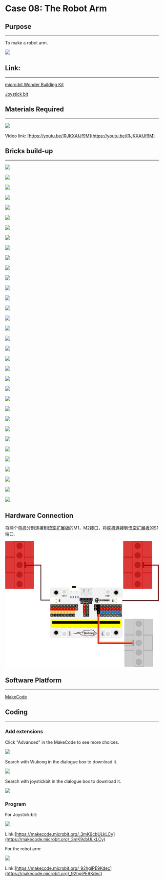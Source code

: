 # Case 08: The Robot Arm 

## Purpose
---
To make a robot arm.
 
![](./images/case-08-01.png)

## Link: 
---
[micro:bit Wonder Building Kit](https://www.elecfreaks.com/micro-bit-wonder-building-kit-without-micro-bit-board.html)

[Joystick bit](https://www.elecfreaks.com/joystick-bit-2-for-micro-bit.html)

## Materials Required
---
![](./images/case-08-02.png)

Video link:
[https://youtu.be/IRJKXAfJf9M](https://youtu.be/IRJKXAfJf9M)

## Bricks build-up
---


![](./images/step-case-08-01.png)

![](./images/step-case-08-02.png)

![](./images/step-case-08-03.png)

![](./images/step-case-08-04.png)

![](./images/step-case-08-05.png)

![](./images/step-case-08-06.png)

![](./images/step-case-08-07.png)

![](./images/step-case-08-08.png)

![](./images/step-case-08-09.png)

![](./images/step-case-08-10.png)

![](./images/step-case-08-11.png)

![](./images/step-case-08-12.png)

![](./images/step-case-08-13.png)

![](./images/step-case-08-14.png)

![](./images/step-case-08-15.png)

![](./images/step-case-08-16.png)

![](./images/step-case-08-17.png)

![](./images/step-case-08-18.png)

![](./images/step-case-08-19.png)

![](./images/step-case-08-20.png)

![](./images/step-case-08-21.png)

![](./images/step-case-08-22.png)

![](./images/step-case-08-23.png)

![](./images/step-case-08-24.png)

![](./images/step-case-08-25.png)

![](./images/step-case-08-26.png)

![](./images/step-case-08-27.png)

![](./images/step-case-08-28.png)

![](./images/step-case-08-29.png)

![](./images/step-case-08-30.png)

![](./images/step-case-08-31.png)

![](./images/step-case-08-32.png)

![](./images/step-case-08-33.png)

![](./images/step-case-08-34.png)


## Hardware Connection

将两个[电机](https://www.elecfreaks.com/geekservo-motor-2kg-compatible-with-lego.html)分别连接到[悟空扩展板](https://www.elecfreaks.com/wukong-board-with-lego-holder-for-micro-bit.html)的M1，M2接口，将[舵机](https://www.elecfreaks.com/geekservo-2kg-360-degrees-compatible-with-lego.html)连接到[悟空扩展板](https://www.elecfreaks.com/wukong-board-with-lego-holder-for-micro-bit.html)的S1端口.

![](./images/Wonder-Building-Kit-case-08-06.png)


## Software Platform
---
[MakeCode](https://makecode.microbit.org/)

## Coding
---
### Add extensions
Click "Advanced" in the MakeCode to see more choices.
 
![](./images/case-01-03.png)

Search with Wukong in the dialogue box to download it. 

![](./images/case-01-04.png)

Search with joystickbit in the dialogue box to download it.

![](./images/case-08-04.png)



### Program
For Joystick:bit:  

![](./images/case-08-05.png)

Link:[https://makecode.microbit.org/_3mK9cbULkLCy](https://makecode.microbit.org/_3mK9cbULkLCy)

For the robot arm:

![](./images/case-08-06.png)

Link:[https://makecode.microbit.org/_92hgiPE9Kdec](https://makecode.microbit.org/_92hgiPE9Kdec)

